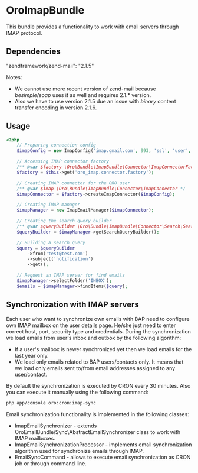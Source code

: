 OroImapBundle
=============

This bundle provides a functionality to work with email servers through IMAP protocol.

Dependencies
------------

"zendframework/zend-mail": "2.1.5"

Notes:
- We cannot use more recent version of zend-mail because *besimple/soap* uses it as well and requires 2.1.* version.
- Also we have to use version 2.1.5 due an issue with *binary* content transfer encoding in version 2.1.6.


Usage
-----

``` php
<?php
    // Preparing connection config
    $imapConfig = new ImapConfig('imap.gmail.com', 993, 'ssl', 'user', 'pwd');

    // Accessing IMAP connector factory
    /** @var $factory \Oro\Bundle\ImapBundle\Connector\ImapConnectorFactory */
    $factory = $this->get('oro_imap.connector.factory');

    // Creating IMAP connector for the ORO user
    /** @var $imap \Oro\Bundle\ImapBundle\Connector\ImapConnector */
    $imapConnector = $factory->createImapConnector($imapConfig);

    // Creating IMAP manager
    $imapManager = new ImapEmailManager($imapConnector);

    // Creating the search query builder
    /** @var $queryBuilder \Oro\Bundle\ImapBundle\Connector\Search\SearchQueryBuilder */
    $queryBuilder = $imapManager->getSearchQueryBuilder();

    // Building a search query
    $query = $queryBuilder
        ->from('test@test.com')
        ->subject('notification')
        ->get();

    // Request an IMAP server for find emails
    $imapManager->selectFolder('INBOX');
    $emails = $imapManager->findItems($query);
```

Synchronization with IMAP servers
---------------------------------
Each user who want to synchronize own emails with BAP need to configure own IMAP mailbox on the user details page. He/she just need to enter correct host, port, security type and credentials.
During the synchronization we load emails from user's inbox and outbox by the following algorithm:

 - If a user's mailbox is newer synchronized yet then we load emails for the last year only.
 - We load only emails related to BAP users/contacts only. It means that we load only emails sent to/from email addresses assigned to any user/contact.


By default the synchronization is executed by CRON every 30 minutes. Also you can execute it manually using the following command:
```bash
php app/console oro:cron:imap-sync
```

Email synchronization functionality is implemented in the following classes:

 - ImapEmailSynchronizer - extends OroEmailBundle\Sync\AbstractEmailSynchronizer class to work with IMAP mailboxes.
 - ImapEmailSynchronizationProcessor - implements email synchronization algorithm used for synchronize emails through IMAP.
 - EmailSyncCommand - allows to execute email synchronization as CRON job or through command line.
